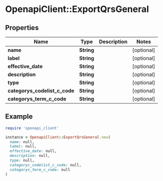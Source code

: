 # OpenapiClient::ExportQrsGeneral

## Properties

| Name | Type | Description | Notes |
| ---- | ---- | ----------- | ----- |
| **name** | **String** |  | [optional] |
| **label** | **String** |  | [optional] |
| **effective_date** | **String** |  | [optional] |
| **description** | **String** |  | [optional] |
| **type** | **String** |  | [optional] |
| **categorys_codelist_c_code** | **String** |  | [optional] |
| **categorys_term_c_code** | **String** |  | [optional] |

## Example

```ruby
require 'openapi_client'

instance = OpenapiClient::ExportQrsGeneral.new(
  name: null,
  label: null,
  effective_date: null,
  description: null,
  type: null,
  categorys_codelist_c_code: null,
  categorys_term_c_code: null
)
```

